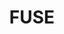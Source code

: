 ---
layout: firm_page
title: "FUSE"
id: "fuse.vc"
permalink: "/fusefuse.vc/"
website: "https://fuse.vc"
offices: "Bellevue (United States), Seattle (United States)"
investment_stages: "Pre-Seed, Seed, Series A"
portfolio_companies: "Builtfirst"
portfolio_link: "https://fuse.vc/portfolio"
investment_markets: "SaaS, Legal, Emergency Services, Enterprise Software, Construction, Healthcare, Partner Marketing, Agriculture, Logistics, Communications, Shipping & Freight, AI, Middleware, Data Retrieval, Mobile Workflow, Digital Likeness, Satellites, Hospitality, Insurance, Automotive, AI Video, Content Delivery, FinTech, Hardware, Data, Compliance, Gig Economy, Security, Digital Advertising, Restaurants, Authorization, Product Data, Process Automation, AI Voice, Industrial IoT, Field Service"
founded_year: "2020"
description: "FUSE helps founders do more, be more, and succeed more. They invest in ambitious people, products, companies, culture, teams, and vision. The firm primarily invests in Seattle-based seed and Series A companies."
linkedin: "https://www.linkedin.com/company/fusevc/mycompany/"
twitter: "https://twitter.com/fuse_vc"
instagram: ""
team_page: "https://fuse.vc/about-us"
investor_type: "Venture Capital"
crunchbase: "https://www.crunchbase.com/organization/fuse-vc"
pitchbook: ""

# SEO Optimization
meta_title: "FUSE - VC Firm - projectstartups.com"
meta_description: "FUSE, FUSE helps founders do more, be more, and succeed more. They invest in ambitious people, products, companies, culture, teams, and vision. The firm pri..."
meta_keywords: "FUSE, SaaS, Legal, Emergency Services, Enterprise Software, Construction, Healthcare, Partner Marketing, Agriculture, Logistics, Communications, Shipping & Freight, AI, Middleware, Data Retrieval, Mobile Workflow, Digital Likeness, Satellites, Hospitality, Insurance, Automotive, AI Video, Content Delivery, FinTech, Hardware, Data, Compliance, Gig Economy, Security, Digital Advertising, Restaurants, Authorization, Product Data, Process Automation, AI Voice, Industrial IoT, Field Service, VC firm, venture capital, startup investor, projectstartups.com"
canonical_url: "https://vc.projectstartups.com/fusefuse.vc/"
---